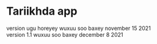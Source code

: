 # Tariikhda app
version  ugu horeyey wuxuu soo baxey november 15 2021</br>
version 1.1 wuxuu soo baxey december  8 2021